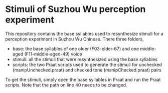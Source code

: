 # Stimuli of Suzhou Wu perception experiment

This repository contains the base syllables used to resynthesize stimuli for a perception experiment in Suzhou Wu Chinese. There three folders,

- base: the base syllables of one older (F03-older-67) and one middle-aged (F11-middle-aged-49) voice
- stimuli: all the stimuli that were resynthesized using the base syllables
- scripts: the two Praat scripts used to generate the stimuli for unchecked (manipUnchecked.praat) and checked tone (manipChecked.praat) pairs

To get the stimuli, simply open the base syllables in Praat and run the Praat scripts. Note that the path on line 40 needs to be changed.
